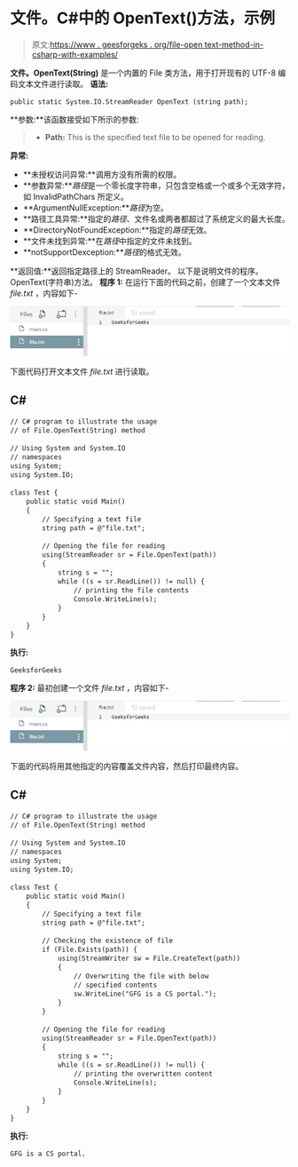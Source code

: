 # 文件。C#中的 OpenText()方法，示例

> 原文:[https://www . geesforgeks . org/file-open text-method-in-csharp-with-examples/](https://www.geeksforgeeks.org/file-opentext-method-in-csharp-with-examples/)

**文件。OpenText(String)** 是一个内置的 File 类方法，用于打开现有的 UTF-8 编码文本文件进行读取。
**语法:**

```
public static System.IO.StreamReader OpenText (string path);
```

**参数:**该函数接受如下所示的参数:

> *   **Path:** This is the specified text file to be opened for reading.

**异常:**

*   **未授权访问异常:**调用方没有所需的权限。
*   **参数异常:***路径*是一个零长度字符串，只包含空格或一个或多个无效字符，如 InvalidPathChars 所定义。
*   **ArgumentNullException:***路径*为空。
*   **路径工具异常:**指定的*路径*、文件名或两者都超过了系统定义的最大长度。
*   **DirectoryNotFoundException:**指定的*路径*无效。
*   **文件未找到异常:**在*路径*中指定的文件未找到。
*   **notSupportDexception:***路径*的格式无效。

**返回值:**返回指定路径上的 StreamReader。
以下是说明文件的程序。OpenText(字符串)方法。
**程序 1:** 在运行下面的代码之前，创建了一个文本文件 *file.txt* ，内容如下-

![file.txt](img/355ab557f458f371c9801a73f6a6e8b5.png)

下面代码打开文本文件 *file.txt* 进行读取。

## C#

```
// C# program to illustrate the usage
// of File.OpenText(String) method

// Using System and System.IO
// namespaces
using System;
using System.IO;

class Test {
    public static void Main()
    {
        // Specifying a text file
        string path = @"file.txt";

        // Opening the file for reading
        using(StreamReader sr = File.OpenText(path))
        {
            string s = "";
            while ((s = sr.ReadLine()) != null) {
                // printing the file contents
                Console.WriteLine(s);
            }
        }
    }
}
```

**执行:**

```
GeeksforGeeks
```

**程序 2:** 最初创建一个文件 *file.txt* ，内容如下-

![file.txt](img/355ab557f458f371c9801a73f6a6e8b5.png)

下面的代码将用其他指定的内容覆盖文件内容，然后打印最终内容。

## C#

```
// C# program to illustrate the usage
// of File.OpenText(String) method

// Using System and System.IO
// namespaces
using System;
using System.IO;

class Test {
    public static void Main()
    {
        // Specifying a text file
        string path = @"file.txt";

        // Checking the existence of file
        if (File.Exists(path)) {
            using(StreamWriter sw = File.CreateText(path))
            {
                // Overwriting the file with below
                // specified contents
                sw.WriteLine("GFG is a CS portal.");
            }
        }

        // Opening the file for reading
        using(StreamReader sr = File.OpenText(path))
        {
            string s = "";
            while ((s = sr.ReadLine()) != null) {
                // printing the overwritten content
                Console.WriteLine(s);
            }
        }
    }
}
```

**执行:**

```
GFG is a CS portal.
```